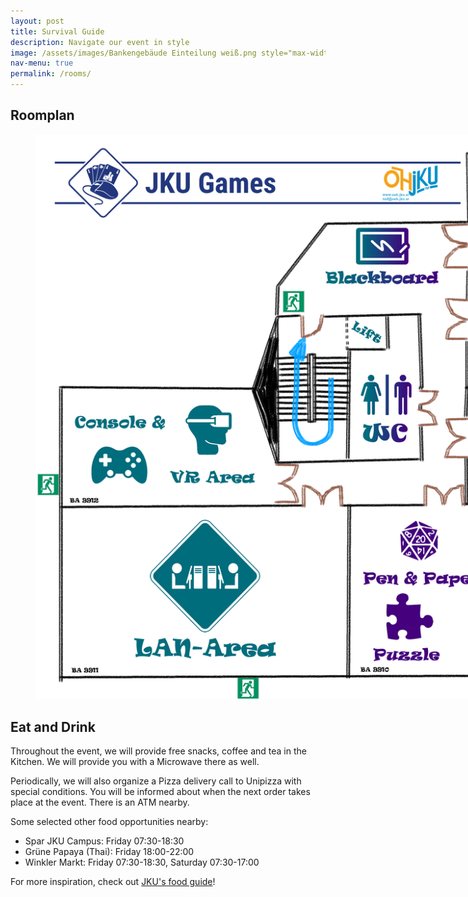 ```yaml
---
layout: post
title: Survival Guide
description: Navigate our event in style
image: /assets/images/Bankengebäude Einteilung weiß.png style="max-width: 500px;"
nav-menu: true
permalink: /rooms/
---
```


## Roomplan

<figure>
   <a href="/assets/images/Bankengebäude Einteilung weiß.png">
   <img src="/assets/images/Bankengebäude Einteilung weiß.png" style="max-width: 1000px;"
      alt="Roomplan" />
   </a>
   <figcaption></figcaption>
</figure>

## Eat and Drink

Throughout the event, we will provide free snacks, coffee and tea in the Kitchen.
We will provide you with a Microwave there as well.

Periodically, we will also organize a Pizza delivery call to Unipizza with special conditions.
You will be informed about when the next order takes place at the event.
There is an ATM nearby.

Some selected other food opportunities nearby:
* Spar JKU Campus: Friday 07:30-18:30
* Grüne Papaya (Thai): Friday 18:00-22:00
* Winkler Markt: Friday 07:30-18:30, Saturday 07:30-17:00

For more inspiration, check out [JKU's food guide](https://www.jku.at/en/campus/recreation/food-drink/)!
